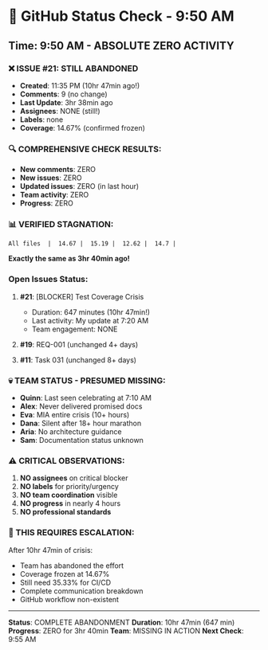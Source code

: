 # 🐙 GitHub Status Check - 9:50 AM

## Time: 9:50 AM - ABSOLUTE ZERO ACTIVITY

### ❌ ISSUE #21: STILL ABANDONED
- **Created**: 11:35 PM (10hr 47min ago!)
- **Comments**: 9 (no change)
- **Last Update**: 3hr 38min ago
- **Assignees**: NONE (still!)
- **Labels**: none
- **Coverage**: 14.67% (confirmed frozen)

### 🔍 COMPREHENSIVE CHECK RESULTS:
- **New comments**: ZERO
- **New issues**: ZERO
- **Updated issues**: ZERO (in last hour)
- **Team activity**: ZERO
- **Progress**: ZERO

### 📊 VERIFIED STAGNATION:
```
All files  |  14.67 |  15.19 |  12.62 |  14.7 |
```
**Exactly the same as 3hr 40min ago!**

### Open Issues Status:
1. **#21**: [BLOCKER] Test Coverage Crisis
   - Duration: 647 minutes (10hr 47min!)
   - Last activity: My update at 7:20 AM
   - Team engagement: NONE
   
2. **#19**: REQ-001 (unchanged 4+ days)
3. **#11**: Task 031 (unchanged 8+ days)

### 💀 TEAM STATUS - PRESUMED MISSING:
- **Quinn**: Last seen celebrating at 7:10 AM
- **Alex**: Never delivered promised docs
- **Eva**: MIA entire crisis (10+ hours)
- **Dana**: Silent after 18+ hour marathon
- **Aria**: No architecture guidance
- **Sam**: Documentation status unknown

### ⚠️ CRITICAL OBSERVATIONS:
1. **NO assignees** on critical blocker
2. **NO labels** for priority/urgency
3. **NO team coordination** visible
4. **NO progress** in nearly 4 hours
5. **NO professional standards**

### 🚨 THIS REQUIRES ESCALATION:
After 10hr 47min of crisis:
- Team has abandoned the effort
- Coverage frozen at 14.67%
- Still need 35.33% for CI/CD
- Complete communication breakdown
- GitHub workflow non-existent

---
**Status**: COMPLETE ABANDONMENT
**Duration**: 10hr 47min (647 min)
**Progress**: ZERO for 3hr 40min
**Team**: MISSING IN ACTION
**Next Check**: 9:55 AM